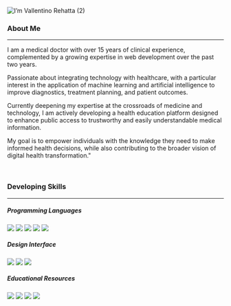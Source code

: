 ![I’m Vallentino Rehatta (2)](https://github.com/user-attachments/assets/00a9e791-7e94-455a-8dbf-88dafb4e2b6f)

### About Me
<hr>
I am a medical doctor with over 15 years of clinical experience, complemented by a growing expertise in web development over the past two years. 

Passionate about integrating technology with healthcare, with a particular interest in the application of machine learning and artificial intelligence to improve diagnostics, treatment planning, and patient outcomes. 

Currently deepening my expertise at the crossroads of medicine and technology, I am actively developing a health education platform designed to enhance public access to trustworthy and easily understandable medical information. 

My goal is to empower individuals with the knowledge they need to make informed health decisions, while also contributing to the broader vision of digital health transformation."

<br>

### Developing Skills
<hr>

##### Programming Languages

<img src="https://img.shields.io/badge/HTML5-E34F26?style=for-the-badge&logo=html5&logoColor=white" />  <img src="https://img.shields.io/badge/JavaScript-323330?style=for-the-badge&logo=javascript&logoColor=F7DF1E" />  <img src="https://img.shields.io/badge/CSS3-1572B6?style=for-the-badge&logo=css3&logoColor=white" />  <img src="https://img.shields.io/badge/Node%20js-339933?style=for-the-badge&logo=nodedotjs&logoColor=white" />  <img src="https://img.shields.io/badge/React-20232A?style=for-the-badge&logo=react&logoColor=61DAFB" />

##### Design Interface

<img src="https://img.shields.io/badge/Visual_Studio_Code-0078D4?style=for-the-badge&logo=visual%20studio%20code&logoColor=white" />  <img src="https://img.shields.io/badge/Canva-%2300C4CC.svg?&style=for-the-badge&logo=Canva&logoColor=white" />  <img src="https://img.shields.io/badge/Unsplash-000000?style=for-the-badge&logo=Unsplash&logoColor=white" />

##### Educational Resources
  <img src="https://img.shields.io/badge/Codecademy-FFF0E5?style=for-the-badge&logo=codecademy&logoColor=303347" />  <img src="https://img.shields.io/badge/freecodecamp-27273D?style=for-the-badge&logo=freecodecamp&logoColor=white" />  <img src="https://img.shields.io/badge/W3Schools-04AA6D?style=for-the-badge&logo=W3Schools&logoColor=white" />  <img src="https://img.shields.io/badge/Udemy-EC5252?style=for-the-badge&logo=Udemy&logoColor=white" /> 

<br>



